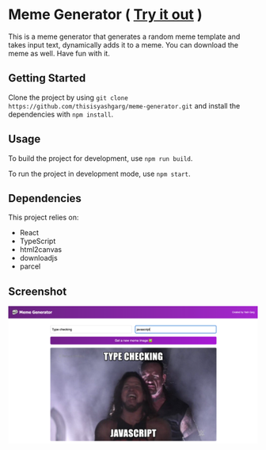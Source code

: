 # Meme Generator ( [Try it out](https://creatememes.netlify.app) )

This is a meme generator that generates a random meme template and takes input text, dynamically adds it to a meme. You can download the meme as well. Have fun with it.

## Getting Started

Clone the project by using `git clone https://github.com/thisisyashgarg/meme-generator.git` and install the dependencies with `npm install`.

## Usage

To build the project for development, use `npm run build`.

To run the project in development mode, use `npm start`.

## Dependencies

This project relies on:

- React
- TypeScript
- html2canvas
- downloadjs
- parcel

## Screenshot

![Screenshot](/src/images/Screenshot%202023-01-24%20at%2011.34.11%20PM.png)
